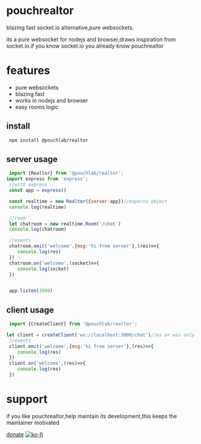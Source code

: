 # pouchrealtor
 
blazing fast socket.io alternative,pure websockets.

its a pure websocket for nodejs and browser,draws inspiration from socket.io.if you know socket.io you already know pouchrealtor

# features
* pure websockets
* blazing fast
* works in nodejs and browser
* easy rooms logic


## install
```bash
 npm install @pouchlab/realtor
```

## server usage

```js
 import {Realtor} from '@pouchlab/realtor';
import express from 'express';
 //with express
 const app = express()

 const realtime = new Realtor({server:app})//expects object
 console.log(realtime)

 //room
 let chatroom = new realtime.Room('/chat')
 console.log(chatroom)

 //events
 chatroom.emit('welcome',{msg:'hi from server'},(res)=>{
    console.log(res)
 })
 chatroom.on('welcome',(socket)=>{
    console.log(socket)
 })


 app.listen(3000)

```

## client usage

```js
 import {CreateClient} from '@pouchlab/realtor';

let client = createClient('ws://localhost:3000/chat')//ws or wss only
 //events
 client.emit('welcome',{msg:'hi from server'},(res)=>{
    console.log(res)
 })
 client.on('welcome',(res)=>{
    console.log(res)
 })

```

# support
 if you like pouchrealtor,help maintain its development,this keeps the maintainer motivated
 
[donate](https://ko-fi.com/pouchlabs)
[![ko-fi](https://ko-fi.com/img/githubbutton_sm.svg)](https://ko-fi.com/H2H3XBF9G) 
